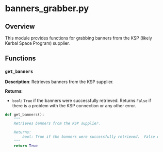 # banners_grabber.py

## Overview

This module provides functions for grabbing banners from the KSP (likely Kerbal Space Program) supplier.


## Functions

### `get_banners`

**Description**: Retrieves banners from the KSP supplier.

**Returns**:
- `bool`: `True` if the banners were successfully retrieved.  Returns `False` if there is a problem with the KSP connection or any other error.


```python
def get_banners():
    """
    Retrieves banners from the KSP supplier.

    Returns:
        bool: True if the banners were successfully retrieved.  False otherwise.
    """
    return True
```
